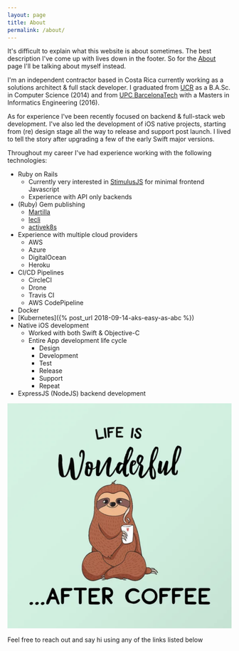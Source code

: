 ```yaml
---
layout: page
title: About
permalink: /about/
---
```


It's difficult to explain what this website is about sometimes. The best description I've come up with lives down in the footer. So for the [About](/about) page I'll be talking about myself instead.

I'm an independent contractor based in Costa Rica currently working as a solutions architect & full stack developer. I graduated from [UCR](https://www.ucr.ac.cr/) as a B.A.Sc. in Computer Science (2014) and from [UPC BarcelonaTech](https://www.upc.edu/en) with a Masters in Informatics Engineering (2016).

As for experience I've been recently focused on backend & full-stack web development. I've also led the development of iOS native projects, starting from (re) design stage all the way to release and support post launch. I lived to tell the story after upgrading a few of the early Swift major versions.

Throughout my career I've had experience working with the following technologies:

 * Ruby on Rails
    * Currently very interested in [StimulusJS](https://stimulusjs.org/) for minimal frontend Javascript
    * Experience with API only backends
 * (Ruby) Gem publishing
    * [Martilla](https://github.com/fdoxyz/martilla)
    * [lecli](https://rubygems.org/gems/lecli)
    * [activek8s](https://rubygems.org/gems/activek8s)
 * Experience with multiple cloud providers
    * AWS
    * Azure
    * DigitalOcean
    * Heroku
 * CI/CD Pipelines
    * CircleCI
    * Drone
    * Travis CI
    * AWS CodePipeline
 * Docker
 * [Kubernetes]({% post_url 2018-09-14-aks-easy-as-abc %})
 * Native iOS development
    * Worked with both Swift & Objective-C
    * Entire App development life cycle
      * Design
      * Development
      * Test
      * Release
      * Support
      * Repeat
 * ExpressJS (NodeJS) backend development

 ![Coffee Sloth](/assets/coffee-sloth.png "Coffee Sloth")

Feel free to reach out and say hi using any of the links listed below
